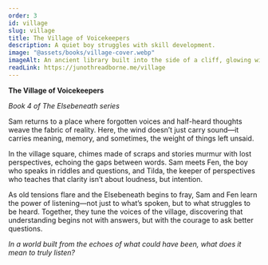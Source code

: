 ```yaml
---
order: 3
id: village
slug: village
title: The Village of Voicekeepers
description: A quiet boy struggles with skill development.
image: "@assets/books/village-cover.webp"
imageAlt: An ancient library built into the side of a cliff, glowing with soft lantern light.
readLink: https://junothreadborne.me/village
---
```


**The Village of Voicekeepers**

_Book 4 of The Elsebeneath series_

Sam returns to a place where forgotten voices and half-heard thoughts weave the fabric of reality. Here, the wind doesn’t just carry sound—it carries meaning, memory, and sometimes, the weight of things left unsaid.

In the village square, chimes made of scraps and stories murmur with lost perspectives, echoing the gaps between words. Sam meets Fen, the boy who speaks in riddles and questions, and Tilda, the keeper of perspectives who teaches that clarity isn’t about loudness, but intention.

As old tensions flare and the Elsebeneath begins to fray, Sam and Fen learn the power of listening—not just to what’s spoken, but to what struggles to be heard. Together, they tune the voices of the village, discovering that understanding begins not with answers, but with the courage to ask better questions.

_In a world built from the echoes of what could have been, what does it mean to truly listen?_
